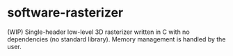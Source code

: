 # software-rasterizer
(WIP) Single-header low-level 3D rasterizer written in C with no dependencies (no standard library).
Memory management is handled by the user.
